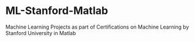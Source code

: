 # ML-Stanford-Matlab
Machine Learning Projects as part of Certifications on Machine Learning by Stanford University in Matlab
